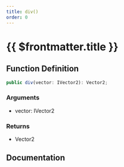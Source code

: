 ```yaml
---
title: div()
order: 0
---
```


# {{ $frontmatter.title }}

## Function Definition

```ts
public div(vector: IVector2): Vector2;
```

### Arguments

* vector: IVector2

### Returns

* Vector2

## Documentation

<!--@include: ./parts/div.md-->
